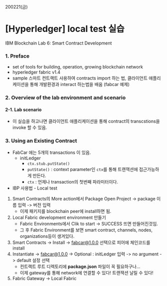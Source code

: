  

200221(금)

# [Hyperledger] local test 실습

IBM Blockchain Lab 6: Smart Contract Development

### 1. Preface

- set of tools for building, operation, growing blockchain network
- hyperledger fabric v1.4
- sample 스마트 컨트랙트 사용하여 contracts import 하는 법, 클라이언트 애플리케이션을 통해 개발환경과 interact 하는법을 배움 (fabcar 예제)

### 2. Overview of the lab environment and scenario

#### 2-1. Lab scenario

- 이 실습을 하고나면 클라이언트 애플리케이션을 통해 contract의 transcstions을 invoke 할 수 있음.

### 3. Using an Existing Contract

- FabCar 에는 5개의 transactions 이 있음.
  - initLedger
    - `ctx.stub.putState()`
    - `putState()` : context parameter인 `ctx`를 통해 트랜잭션에 접근가능하게 만든다.
    - `ctx` : 언제나 transaction의 첫번째 파라미터이다.
- IBP 사용법 - Local test

1. Smart Contracts의 More action에서 Package Open Project -> package 이름 입력 -> 버전 입력
   - 이제 패키지를 blockchain peer에 install하면 됨.
2. Local Fabric development environment 만들기
   - Fabric Environments에서 Clik to start -> SUCCESS 뜨면 만들어진것임.
   - 그 후 Fabric Environment를 보면 smart contract, channels, nodes, organizations등이 생겨있다.
3. Smart Contracts -> Install -> fabcar@1.0.0 선택으로 피어에 체인코드를 install
4. Instantiate -> fabcar@1.0.0 -> Optional : initLedger 입력 -> no argument -> default 설정 선택
   - 컨트랙트 루트 디렉토리에 **package.json** 파일이 꼭 필요하구나...
   - 이제 gateway를 통해 network에 연결할 수 있다! 트랜잭션 날릴 수 있다!
5. Fabric Gateway -> Local Fabric